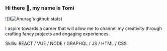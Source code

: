 ### Hi there 👋, my name is Tomi
![](![Anurag's github stats](https://github-readme-stats.vercel.app/api?username=Eezi&theme=blue-green&show_icons=true))

I aspire towards a career that will allow me to channel my creativity through crafting fancy projects and engaging experiences.

Skills: REACT / VUE  / NODE / GRAPHQL / JS / HTML / CSS





